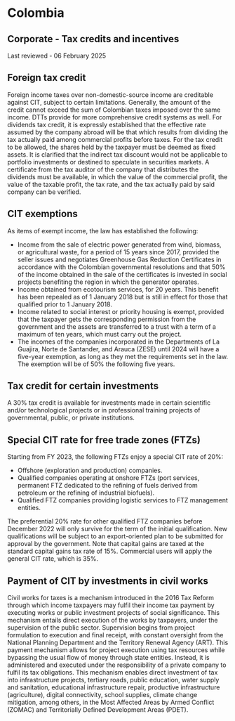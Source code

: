 # Colombia
## Corporate - Tax credits and incentives
Last reviewed - 06 February 2025
## Foreign tax credit
Foreign income taxes over non-domestic-source income are creditable against CIT, subject to certain limitations. Generally, the amount of the credit cannot exceed the sum of Colombian taxes imposed over the same income. DTTs provide for more comprehensive credit systems as well.
For dividends tax credit, it is expressly established that the effective rate assumed by the company abroad will be that which results from dividing the tax actually paid among commercial profits before taxes.
For the tax credit to be allowed, the shares held by the taxpayer must be deemed as fixed assets.
It is clarified that the indirect tax discount would not be applicable to portfolio investments or destined to speculate in securities markets.
A certificate from the tax auditor of the company that distributes the dividends must be available, in which the value of the commercial profit, the value of the taxable profit, the tax rate, and the tax actually paid by said company can be verified.
## CIT exemptions
As items of exempt income, the law has established the following:
  * Income from the sale of electric power generated from wind, biomass, or agricultural waste, for a period of 15 years since 2017, provided the seller issues and negotiates Greenhouse Gas Reduction Certificates in accordance with the Colombian governmental resolutions and that 50% of the income obtained in the sale of the certificates is invested in social projects benefiting the region in which the generator operates.
  * Income obtained from ecotourism services, for 20 years. This benefit has been repealed as of 1 January 2018 but is still in effect for those that qualified prior to 1 January 2018. 
  * Income related to social interest or priority housing is exempt, provided that the taxpayer gets the corresponding permission from the government and the assets are transferred to a trust with a term of a maximum of ten years, which must carry out the project.
  * The incomes of the companies incorporated in the Departments of La Guajira, Norte de Santander, and Arauca (ZESE) until 2024 will have a five-year exemption, as long as they met the requirements set in the law. The exemption will be of 50% the following five years.


## Tax credit for certain investments
A 30% tax credit is available for investments made in certain scientific and/or technological projects or in professional training projects of governmental, public, or private institutions.
## Special CIT rate for free trade zones (FTZs)
Starting from FY 2023, the following FTZs enjoy a special CIT rate of 20%:
  * Offshore (exploration and production) companies.
  * Qualified companies operating at onshore FTZs (port services, permanent FTZ dedicated to the refining of fuels derived from petroleum or the refining of industrial biofuels).
  * Qualified FTZ companies providing logistic services to FTZ management entities.


The preferential 20% rate for other qualified FTZ companies before December 2022 will only survive for the term of the initial qualification. New qualifications will be subject to an export-oriented plan to be submitted for approval by the government.
Note that capital gains are taxed at the standard capital gains tax rate of 15%.
Commercial users will apply the general CIT rate, which is 35%.
## Payment of CIT by investments in civil works
Civil works for taxes is a mechanism introduced in the 2016 Tax Reform through which income taxpayers may fulfil their income tax payment by executing works or public investment projects of social significance.
This mechanism entails direct execution of the works by taxpayers, under the supervision of the public sector. Supervision begins from project formulation to execution and final receipt, with constant oversight from the National Planning Department and the Territory Renewal Agency (ART).
This payment mechanism allows for project execution using tax resources while bypassing the usual flow of money through state entities. Instead, it is administered and executed under the responsibility of a private company to fulfil its tax obligations.
This mechanism enables direct investment of tax into infrastructure projects, tertiary roads, public education, water supply and sanitation, educational infrastructure repair, productive infrastructure (agriculture), digital connectivity, school supplies, climate change mitigation, among others, in the Most Affected Areas by Armed Conflict (ZOMAC) and Territorially Defined Development Areas (PDET).
